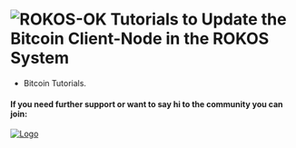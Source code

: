 ![ROKOS-OK](http://i.imgur.com/BluqVIE.png)
Tutorials to Update the Bitcoin Client-Node in the ROKOS System
=========================== 
* Bitcoin Tutorials.

#### If you need further support or want to say hi to the community you can join:

<a href="https://discord.io/bitcoin">
    <img alt="Logo" src="https://discordapp.com/api/guilds/213747404745211904/widget.png?style=banner2">
  </a>
